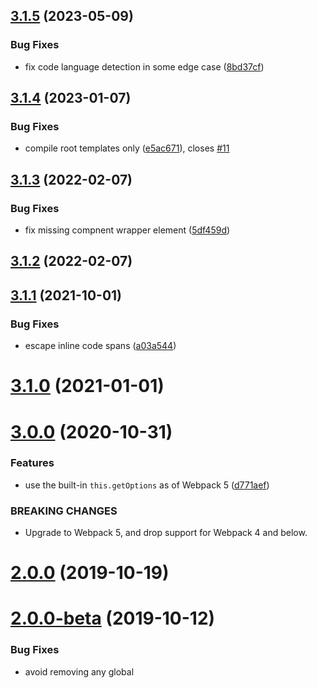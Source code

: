 ## [3.1.5](https://github.com/fengyuanchen/markdown-to-vue-loader/compare/v3.1.4...v3.1.5) (2023-05-09)


### Bug Fixes

* fix code language detection in some edge case ([8bd37cf](https://github.com/fengyuanchen/markdown-to-vue-loader/commit/8bd37cfb04e84515032c2ca45ed1b2f4f059c298))



## [3.1.4](https://github.com/fengyuanchen/markdown-to-vue-loader/compare/v3.1.3...v3.1.4) (2023-01-07)


### Bug Fixes

* compile root templates only ([e5ac671](https://github.com/fengyuanchen/markdown-to-vue-loader/commit/e5ac67137b8ee9b1c823b0d1e641df4a9cb04dbe)), closes [#11](https://github.com/fengyuanchen/markdown-to-vue-loader/issues/11)



## [3.1.3](https://github.com/fengyuanchen/markdown-to-vue-loader/compare/v3.1.2...v3.1.3) (2022-02-07)


### Bug Fixes

* fix missing compnent wrapper element ([5df459d](https://github.com/fengyuanchen/markdown-to-vue-loader/commit/5df459d37dc71778484164fa1512e8fe06a58fd2))



## [3.1.2](https://github.com/fengyuanchen/markdown-to-vue-loader/compare/v3.1.1...v3.1.2) (2022-02-07)



## [3.1.1](https://github.com/fengyuanchen/markdown-to-vue-loader/compare/v3.1.0...v3.1.1) (2021-10-01)


### Bug Fixes

* escape inline code spans ([a03a544](https://github.com/fengyuanchen/markdown-to-vue-loader/commit/a03a544ca1ed4a1e7162d369d9ddfabfa9a72d94))



# [3.1.0](https://github.com/fengyuanchen/markdown-to-vue-loader/compare/v3.0.0...v3.1.0) (2021-01-01)



# [3.0.0](https://github.com/fengyuanchen/markdown-to-vue-loader/compare/v2.0.0...v3.0.0) (2020-10-31)


### Features

* use the built-in `this.getOptions` as of Webpack 5 ([d771aef](https://github.com/fengyuanchen/markdown-to-vue-loader/commit/d771aef5ec29ed2ce99db05d7e460aec1a740de9))


### BREAKING CHANGES

* Upgrade to Webpack 5, and drop support for Webpack 4 and below.



# [2.0.0](https://github.com/fengyuanchen/markdown-to-vue-loader/compare/v2.0.0-beta...v2.0.0) (2019-10-19)



# [2.0.0-beta](https://github.com/fengyuanchen/markdown-to-vue-loader/compare/v2.0.0-alpha.2...v2.0.0-beta) (2019-10-12)


### Bug Fixes

* avoid removing any global <style> elements ([9a938db](https://github.com/fengyuanchen/markdown-to-vue-loader/commit/9a938dbdc0c06d5b90a3147371da9551fd5d5920))
* improve regexps ([9a517f4](https://github.com/fengyuanchen/markdown-to-vue-loader/commit/9a517f411672c008de6a45bb74e07522b5c18484))



# [2.0.0-alpha.2](https://github.com/fengyuanchen/markdown-to-vue-loader/compare/v2.0.0-alpha.1...v2.0.0-alpha.2) (2019-07-11)


### Features

* use `componentNamespace` as the class prefix for the root element ([4a2d90e](https://github.com/fengyuanchen/markdown-to-vue-loader/commit/4a2d90e63282c526bd2baf8ceab11a29e0358293))



# [2.0.0-alpha.1](https://github.com/fengyuanchen/markdown-to-vue-loader/compare/v2.0.0-alpha...v2.0.0-alpha.1) (2019-03-21)


### Features

* export as es6 module ([a2a0754](https://github.com/fengyuanchen/markdown-to-vue-loader/commit/a2a0754319bb9fd9c009f47074c6719f88dcf988))



# [2.0.0-alpha](https://github.com/fengyuanchen/markdown-to-vue-loader/compare/v1.0.1...v2.0.0-alpha) (2019-03-06)


### Code Refactoring

* drop the `escapeApostrophes` option ([c7fc2df](https://github.com/fengyuanchen/markdown-to-vue-loader/commit/c7fc2dfd618e152d58da9754bc76f524979d3b7e))


### Features

* add `configureMarkdownIt` option ([a487300](https://github.com/fengyuanchen/markdown-to-vue-loader/commit/a487300965567387361deedc4135138b6e1773b7))
* support root `<style>` elements ([1fb0ac1](https://github.com/fengyuanchen/markdown-to-vue-loader/commit/1fb0ac1e4629b55ce44f4a9f3fd7259e87569a12))


### BREAKING CHANGES

* not to escape apostrophes anymore



## [1.0.1](https://github.com/fengyuanchen/markdown-to-vue-loader/compare/v1.0.0...v1.0.1) (2018-12-10)



# 1.0.0 (2018-12-09)



